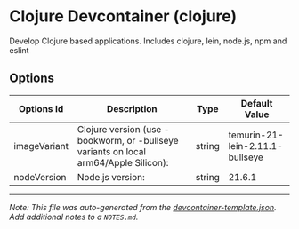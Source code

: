 
# Clojure Devcontainer (clojure)

Develop Clojure based applications. Includes clojure, lein, node.js, npm and eslint

## Options

| Options Id | Description | Type | Default Value |
|-----|-----|-----|-----|
| imageVariant | Clojure version (use -bookworm, or -bullseye variants on local arm64/Apple Silicon): | string | temurin-21-lein-2.11.1-bullseye |
| nodeVersion | Node.js version: | string | 21.6.1 |



---

_Note: This file was auto-generated from the [devcontainer-template.json](https://github.com/chrisenytc/clojure-devcontainer/blob/main/src/clojure/devcontainer-template.json).  Add additional notes to a `NOTES.md`._
